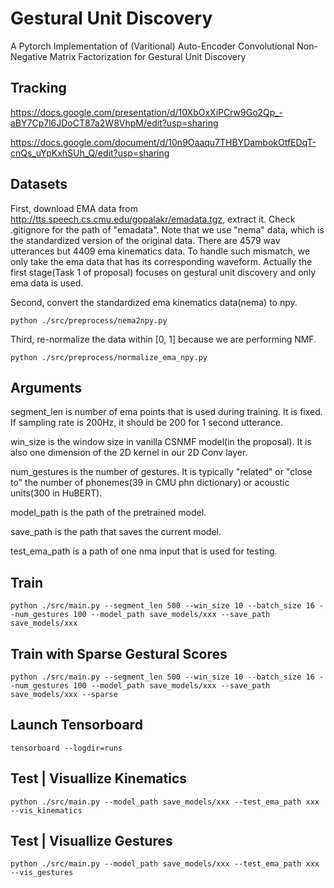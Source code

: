 # Gestural Unit Discovery

A Pytorch Implementation of (Varitional) Auto-Encoder Convolutional Non-Negative Matrix Factorization for Gestural Unit Discovery

## Tracking

https://docs.google.com/presentation/d/10XbOxXiPCrw9Go2Qp_-aBY7Cp7l6JDoCT87a2W8VhpM/edit?usp=sharing

https://docs.google.com/document/d/10n9Oaaqu7THBYDambokOtfEDqT-cnQs_uYpKxhSUh_Q/edit?usp=sharing

## Datasets

First, download EMA data from http://tts.speech.cs.cmu.edu/gopalakr/emadata.tgz, extract it. Check .gitignore for the path of "emadata". Note that we use "nema" data, which is the standardized version of the original data. There are 4579 wav utterances but 4409 ema kinematics data. To handle such mismatch, we only take the ema data that has its corresponding waveform. Actually the first stage(Task 1 of proposal) focuses on gestural unit discovery and only ema data is used.  

Second, convert the standardized ema kinematics data(nema) to npy.

```
python ./src/preprocess/nema2npy.py
```

Third, re-normalize the data within [0, 1] because we are performing NMF.

```
python ./src/preprocess/normalize_ema_npy.py
```

## Arguments

segment_len is number of ema points that is used during training. It is fixed. If sampling rate is 200Hz, it should be 200 for 1 second utterance. 

win_size is the window size in vanilla CSNMF model(in the proposal). It is also one dimension of the 2D kernel in our 2D Conv layer. 

num_gestures is the number of gestures. It is typically "related" or "close to" the number of phonemes(39 in CMU phn dictionary) or acoustic units(300 in HuBERT). 

model_path is the path of the pretrained model. 

save_path is the path that saves the current model. 

test_ema_path is a path of one nma input that is used for testing. 




## Train


```
python ./src/main.py --segment_len 500 --win_size 10 --batch_size 16 --num_gestures 100 --model_path save_models/xxx --save_path save_models/xxx
```

## Train with Sparse Gestural Scores


```
python ./src/main.py --segment_len 500 --win_size 10 --batch_size 16 --num_gestures 100 --model_path save_models/xxx --save_path save_models/xxx --sparse
```

## Launch Tensorboard

```
tensorboard --logdir=runs
```

## Test | Visuallize Kinematics


```
python ./src/main.py --model_path save_models/xxx --test_ema_path xxx --vis_kinematics
```

## Test | Visuallize Gestures


```
python ./src/main.py --model_path save_models/xxx --test_ema_path xxx --vis_gestures
```
